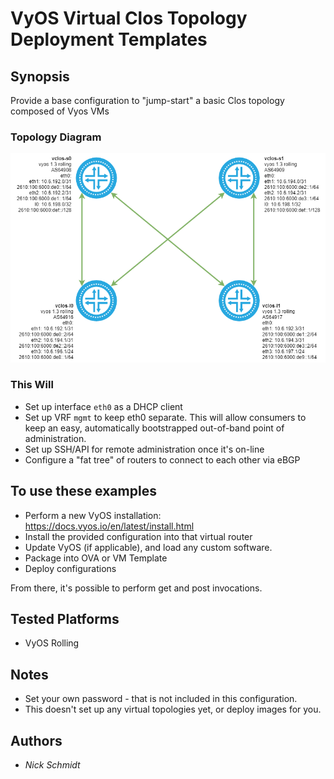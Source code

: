 # VyOS Virtual Clos Topology Deployment Templates

## Synopsis

Provide a base configuration to "jump-start" a basic Clos topology composed of Vyos VMs

### Topology Diagram

![Network Diagram](img/diagram.png)

### This Will

- Set up interface `eth0` as a DHCP client
- Set up VRF `mgmt` to keep eth0 separate. This will allow consumers to keep an easy, automatically bootstrapped out-of-band point of administration.
- Set up SSH/API for remote administration once it's on-line
- Configure a "fat tree" of routers to connect to each other via eBGP

## To use these examples

- Perform a new VyOS installation: <https://docs.vyos.io/en/latest/install.html>
- Install the provided configuration into that virtual router
- Update VyOS (if applicable), and load any custom software.
- Package into OVA or VM Template
- Deploy configurations

From there, it's possible to perform get and post invocations.

## Tested Platforms

- VyOS Rolling

## Notes

- Set your own password - that is not included in this configuration.
- This doesn't set up any virtual topologies yet, or deploy images for you.

## Authors

- *Nick Schmidt*
